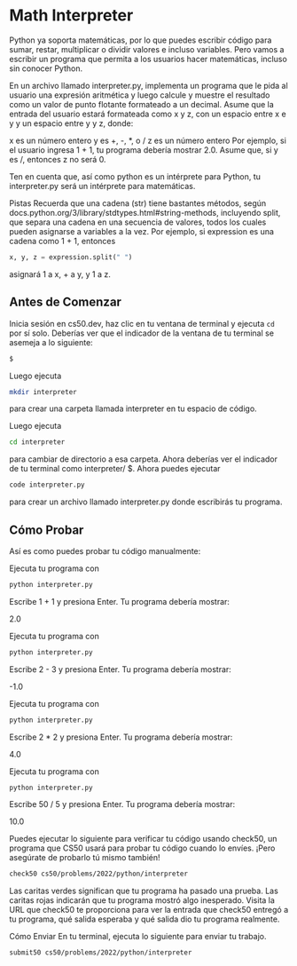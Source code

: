 # Math Interpreter

Python ya soporta matemáticas, por lo que puedes escribir código para sumar, restar, multiplicar o dividir valores e incluso variables. Pero vamos a escribir un programa que permita a los usuarios hacer matemáticas, incluso sin conocer Python.

En un archivo llamado interpreter.py, implementa un programa que le pida al usuario una expresión aritmética y luego calcule y muestre el resultado como un valor de punto flotante formateado a un decimal. Asume que la entrada del usuario estará formateada como x y z, con un espacio entre x e y y un espacio entre y y z, donde:

x es un número entero
y es +, -, \*, o /
z es un número entero
Por ejemplo, si el usuario ingresa 1 + 1, tu programa debería mostrar 2.0. Asume que, si y es /, entonces z no será 0.

Ten en cuenta que, así como python es un intérprete para Python, tu interpreter.py será un intérprete para matemáticas.

Pistas
Recuerda que una cadena (str) tiene bastantes métodos, según docs.python.org/3/library/stdtypes.html#string-methods, incluyendo split, que separa una cadena en una secuencia de valores, todos los cuales pueden asignarse a variables a la vez. Por ejemplo, si expression es una cadena como 1 + 1, entonces

```python
x, y, z = expression.split(" ")
```

asignará 1 a x, + a y, y 1 a z.

## Antes de Comenzar

Inicia sesión en cs50.dev, haz clic en tu ventana de terminal y ejecuta `cd` por sí solo. Deberías ver que el indicador de la ventana de tu terminal se asemeja a lo siguiente:

```bash
$
```

Luego ejecuta

```bash
mkdir interpreter
```

para crear una carpeta llamada interpreter en tu espacio de código.

Luego ejecuta

```bash
cd interpreter
```

para cambiar de directorio a esa carpeta. Ahora deberías ver el indicador de tu terminal como interpreter/ $. Ahora puedes ejecutar

```bash
code interpreter.py
```

para crear un archivo llamado interpreter.py donde escribirás tu programa.

## Cómo Probar

Así es como puedes probar tu código manualmente:

Ejecuta tu programa con

```bash
python interpreter.py
```

Escribe 1 + 1 y presiona Enter. Tu programa debería mostrar:

2.0

Ejecuta tu programa con

```bash
python interpreter.py
```

Escribe 2 - 3 y presiona Enter. Tu programa debería mostrar:

-1.0

Ejecuta tu programa con

```bash
python interpreter.py
```

Escribe 2 \* 2 y presiona Enter. Tu programa debería mostrar:

4.0

Ejecuta tu programa con

```bash
python interpreter.py
```

Escribe 50 / 5 y presiona Enter. Tu programa debería mostrar:

10.0

Puedes ejecutar lo siguiente para verificar tu código usando check50, un programa que CS50 usará para probar tu código cuando lo envíes. ¡Pero asegúrate de probarlo tú mismo también!

```bash
check50 cs50/problems/2022/python/interpreter
```

Las caritas verdes significan que tu programa ha pasado una prueba. Las caritas rojas indicarán que tu programa mostró algo inesperado. Visita la URL que check50 te proporciona para ver la entrada que check50 entregó a tu programa, qué salida esperaba y qué salida dio tu programa realmente.

Cómo Enviar
En tu terminal, ejecuta lo siguiente para enviar tu trabajo.

```bash
submit50 cs50/problems/2022/python/interpreter
```
